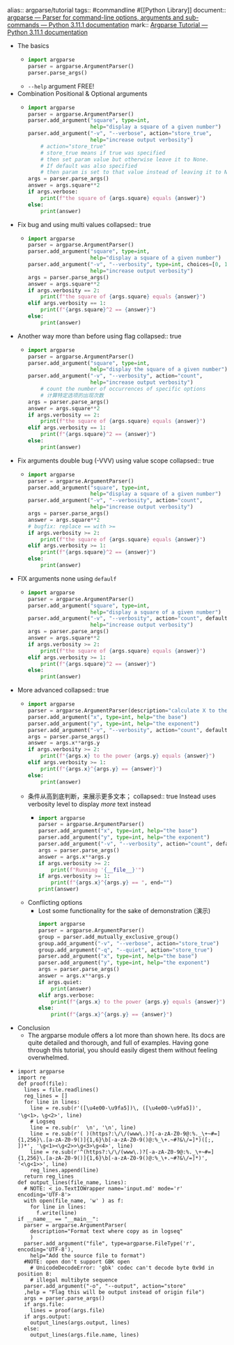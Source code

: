 alias:: argparse/tutorial
tags:: #commandline #[[Python Library]]
document:: [argparse — Parser for command-line options, arguments and sub-commands — Python 3.11.1 documentation](https://docs.python.org/3/library/argparse.html#module-argparse)
mark:: [Argparse Tutorial — Python 3.11.1 documentation](https://docs.python.org/3/howto/argparse.html)
- The basics
  - ```python
    import argparse
    parser = argparse.ArgumentParser()
    parser.parse_args()
    ```
  - `--help` argument FREE!
- Combination Positional & Optional arguments
  - ```python
    import argparse
    parser = argparse.ArgumentParser()
    parser.add_argument("square", type=int,
                        help="display a square of a given number")
    parser.add_argument("-v", "--verbose", action="store_true",
                        help="increase output verbosity")
    	# action="store_true"
    	# store_true means if true was specified
        # then set param value but otherwise leave it to None.
        # If default was also specified
        # then param is set to that value instead of leaving it to None.
    args = parser.parse_args()
    answer = args.square**2
    if args.verbose:
        print(f"the square of {args.square} equals {answer}")
    else:
        print(answer)
    ```
- Fix bug and using multi values
  collapsed:: true
  - ```python
    import argparse
    parser = argparse.ArgumentParser()
    parser.add_argument("square", type=int,
                        help="display a square of a given number")
    parser.add_argument("-v", "--verbosity", type=int, choices=[0, 1, 2],
                        help="increase output verbosity")
    args = parser.parse_args()
    answer = args.square**2
    if args.verbosity == 2:
        print(f"the square of {args.square} equals {answer}")
    elif args.verbosity == 1:
        print(f"{args.square}^2 == {answer}")
    else:
        print(answer)
    ```
- Another way more than before using flag
  collapsed:: true
  - ```python
    import argparse
    parser = argparse.ArgumentParser()
    parser.add_argument("square", type=int,
                        help="display the square of a given number")
    parser.add_argument("-v", "--verbosity", action="count",
                        help="increase output verbosity")
    	# count the number of occurrences of specific options
        # 计算特定选项的出现次数
    args = parser.parse_args()
    answer = args.square**2
    if args.verbosity == 2:
        print(f"the square of {args.square} equals {answer}")
    elif args.verbosity == 1:
        print(f"{args.square}^2 == {answer}")
    else:
        print(answer)
    ```
- Fix arguments double bug (-VVV) using value scope
  collapsed:: true
  - ```python
    import argparse
    parser = argparse.ArgumentParser()
    parser.add_argument("square", type=int,
                        help="display a square of a given number")
    parser.add_argument("-v", "--verbosity", action="count",
                        help="increase output verbosity")
    args = parser.parse_args()
    answer = args.square**2
    # bugfix: replace == with >=
    if args.verbosity >= 2:
        print(f"the square of {args.square} equals {answer}")
    elif args.verbosity >= 1:
        print(f"{args.square}^2 == {answer}")
    else:
        print(answer)
    ```
- FIX arguments none using `defaulf`
  - ```python
    import argparse
    parser = argparse.ArgumentParser()
    parser.add_argument("square", type=int,
                        help="display a square of a given number")
    parser.add_argument("-v", "--verbosity", action="count", default=0,
                        help="increase output verbosity")
    args = parser.parse_args()
    answer = args.square**2
    if args.verbosity >= 2:
        print(f"the square of {args.square} equals {answer}")
    elif args.verbosity >= 1:
        print(f"{args.square}^2 == {answer}")
    else:
        print(answer)
    ```
- More advanced
  collapsed:: true
  - ```python
    import argparse
    parser = argparse.ArgumentParser(description="calculate X to the power of Y")
    parser.add_argument("x", type=int, help="the base")
    parser.add_argument("y", type=int, help="the exponent")
    parser.add_argument("-v", "--verbosity", action="count", default=0)
    args = parser.parse_args()
    answer = args.x**args.y
    if args.verbosity >= 2:
        print(f"{args.x} to the power {args.y} equals {answer}")
    elif args.verbosity >= 1:
        print(f"{args.x}^{args.y} == {answer}")
    else:
        print(answer)
    ```
  - 条件从高到底判断，来展示更多文本；
    collapsed:: true
    Instead uses verbosity level to display *more* text instead
    - ```python
      import argparse
      parser = argparse.ArgumentParser()
      parser.add_argument("x", type=int, help="the base")
      parser.add_argument("y", type=int, help="the exponent")
      parser.add_argument("-v", "--verbosity", action="count", default=0)
      args = parser.parse_args()
      answer = args.x**args.y
      if args.verbosity >= 2:
          print(f"Running '{__file__}'")
      if args.verbosity >= 1:
          print(f"{args.x}^{args.y} == ", end="")
      print(answer)
      ```
  - Conflicting options
    - Lost some functionality for the sake of demonstration (演示)
      ```python
      import argparse
      parser = argparse.ArgumentParser()
      group = parser.add_mutually_exclusive_group()
      group.add_argument("-v", "--verbose", action="store_true")
      group.add_argument("-q", "--quiet", action="store_true")
      parser.add_argument("x", type=int, help="the base")
      parser.add_argument("y", type=int, help="the exponent")
      args = parser.parse_args()
      answer = args.x**args.y
      if args.quiet:
          print(answer)
      elif args.verbose:
          print(f"{args.x} to the power {args.y} equals {answer}")
      else:
          print(f"{args.x}^{args.y} == {answer}")
      ```
- Conclusion
  - The argparse module offers a lot more than shown here. Its docs are quite detailed and thorough, and full of examples. Having gone through this tutorial, you should easily digest them without feeling overwhelmed.
- ```
  import argparse
  import re
  def proof(file):
    lines = file.readlines()
    reg_lines = []
    for line in lines:
      line = re.sub(r'([\u4e00-\u9fa5])\, ([\u4e00-\u9fa5])', '\g<1>，\g<2>', line)
      # Logseq
      line = re.sub(r'  \n', '\n', line)
      line = re.sub(r'( )(https?:\/\/(www\.)?[-a-zA-Z0-9@:%._\+~#=]{1,256}\.[a-zA-Z0-9()]{1,6}\b[-a-zA-Z0-9()@:%_\+.~#?&\/=]*)([;, ])*', '\g<1><\g<2>>\g<3>\g<4>', line)
      line = re.sub(r'^(https?:\/\/(www\.)?[-a-zA-Z0-9@:%._\+~#=]{1,256}\.[a-zA-Z0-9()]{1,6}\b[-a-zA-Z0-9()@:%_\+.~#?&\/=]*)', '<\g<1>>', line)
      reg_lines.append(line)
    return reg_lines
  def output_lines(file_name, lines):
    # NOTE: <_io.TextIOWrapper name='input.md' mode='r' encoding='UTF-8'>
    with open(file_name, 'w' ) as f:
      for line in lines:
        f.write(line)
  if __name__ == "__main__":
    parser = argparse.ArgumentParser(
      description="Format text where copy as in logseq"
      )
    parser.add_argument("file", type=argparse.FileType('r', encoding='UTF-8'),
      help="Add the source file to format")
    #NOTE: open don't support GBK open
      # UnicodeDecodeError: 'gbk' codec can't decode byte 0x9d in position 8:
      # illegal multibyte sequence
    parser.add_argument("-o", "--output", action="store"
    ,help = "Flag this will be output instead of origin file")
    args = parser.parse_args()
    if args.file:
      lines = proof(args.file)
    if args.output:
      output_lines(args.output, lines)
    else:
      output_lines(args.file.name, lines)
  ```